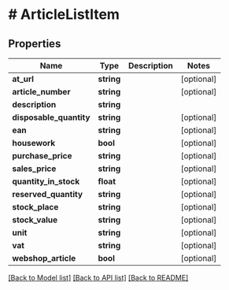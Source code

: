 # # ArticleListItem

## Properties

Name | Type | Description | Notes
------------ | ------------- | ------------- | -------------
**at_url** | **string** |  | [optional]
**article_number** | **string** |  | [optional]
**description** | **string** |  |
**disposable_quantity** | **string** |  | [optional]
**ean** | **string** |  | [optional]
**housework** | **bool** |  | [optional]
**purchase_price** | **string** |  | [optional]
**sales_price** | **string** |  | [optional]
**quantity_in_stock** | **float** |  | [optional]
**reserved_quantity** | **string** |  | [optional]
**stock_place** | **string** |  | [optional]
**stock_value** | **string** |  | [optional]
**unit** | **string** |  | [optional]
**vat** | **string** |  | [optional]
**webshop_article** | **bool** |  | [optional]

[[Back to Model list]](../../README.md#models) [[Back to API list]](../../README.md#endpoints) [[Back to README]](../../README.md)

